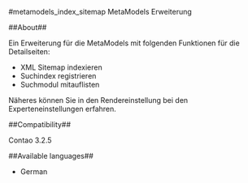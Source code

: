 #metamodels_index_sitemap MetaModels Erweiterung


##About##

Ein Erweiterung für die MetaModels mit folgenden Funktionen für die Detailseiten:
- XML Sitemap indexieren
- Suchindex registrieren
- Suchmodul mitauflisten

Näheres können Sie in den Rendereinstellung bei den Experteneinstellungen erfahren.

##Compatibility##

Contao 3.2.5

##Available languages##

- German

